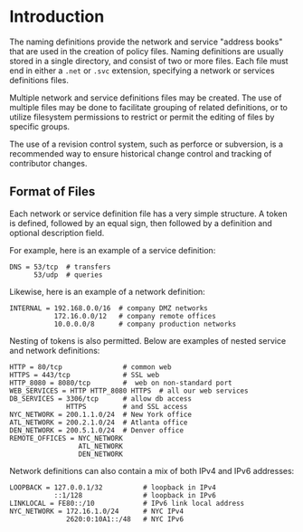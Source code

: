# Introduction
The naming definitions provide the network and service "address books" that are used in the creation of policy files. Naming definitions are usually stored in a single directory, and consist of two or more files. Each file must end in either a `.net` or `.svc` extension, specifying a network or services definitions files.

Multiple network and service definitions files may be created. The use of multiple files may be done to facilitate grouping of related definitions, or to utilize filesystem permissions to restrict or permit the editing of files by specific groups.

The use of a revision control system, such as perforce or subversion, is a recommended way to ensure historical change control and tracking of contributor changes.

## Format of Files
Each network or service definition file has a very simple structure. A token is defined, followed by an equal sign, then followed by a definition and optional description field.

For example, here is an example of a service definition:

```
DNS = 53/tcp  # transfers
      53/udp  # queries
```

Likewise, here is an example of a network definition:

```
INTERNAL = 192.168.0.0/16  # company DMZ networks
           172.16.0.0/12   # company remote offices
           10.0.0.0/8      # company production networks
```

Nesting of tokens is also permitted. Below are examples of nested service and network definitions:

```
HTTP = 80/tcp               # common web
HTTPS = 443/tcp             # SSL web
HTTP_8080 = 8080/tcp        #  web on non-standard port
WEB_SERVICES = HTTP HTTP_8080 HTTPS  # all our web services
DB_SERVICES = 3306/tcp      # allow db access
              HTTPS         # and SSL access
NYC_NETWORK = 200.1.1.0/24  # New York office
ATL_NETWORK = 200.2.1.0/24  # Atlanta office
DEN_NETWORK = 200.5.1.0/24  # Denver office
REMOTE_OFFICES = NYC_NETWORK
                 ATL_NETWORK
                 DEN_NETWORK
```

Network definitions can also contain a mix of both IPv4 and IPv6 addresses:

```
LOOPBACK = 127.0.0.1/32          # loopback in IPv4
           ::1/128               # loopback in IPv6
LINKLOCAL = FE80::/10            # IPv6 link local address
NYC_NETWORK = 172.16.1.0/24      # NYC IPv4
              2620:0:10A1::/48   # NYC IPv6
```
